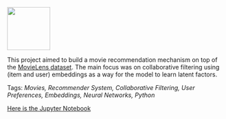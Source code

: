 <img width=100 src="http://www.pontneo.com/ctf/movies/images/movielenslogo.jpg"/>

This project aimed to build a movie recommendation mechanism on top of the [MovieLens dataset](https://grouplens.org/datasets/movielens/). The main focus was on collaborative filtering using (item and user) embeddings as a way for the model to learn latent factors.

Tags: *Movies, Recommender System, Collaborative Filtering, User Preferences, Embeddings, Neural Networks, Python*

[Here is the Jupyter Notebook](https://nbviewer.jupyter.org/github/polakowo/mlprojects/blob/master/movielens-recommendation/movielens-recommendation.ipynb)
